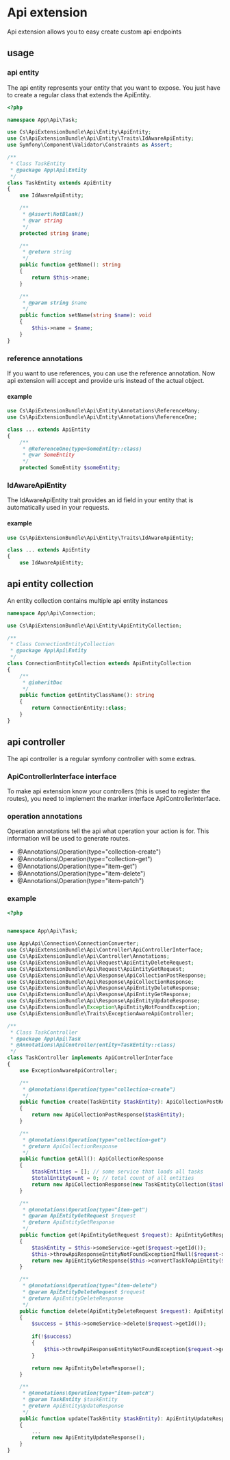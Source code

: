 # Api extension
Api extension allows you to easy create custom api endpoints

## usage
### api entity
The api entity represents your entity that you want to expose. You just have to create a regular class that extends the
ApiEntity.

```php
<?php

namespace App\Api\Task;

use Cs\ApiExtensionBundle\Api\Entity\ApiEntity;
use Cs\ApiExtensionBundle\Api\Entity\Traits\IdAwareApiEntity;
use Symfony\Component\Validator\Constraints as Assert;

/**
 * Class TaskEntity
 * @package App\Api\Entity
 */
class TaskEntity extends ApiEntity
{
    use IdAwareApiEntity;

    /**
     * @Assert\NotBlank()
     * @var string
     */
    protected string $name;

    /**
     * @return string
     */
    public function getName(): string
    {
        return $this->name;
    }

    /**
     * @param string $name
     */
    public function setName(string $name): void
    {
        $this->name = $name;
    }
}
```

### reference annotations
If you want to use references, you can use the reference annotation. Now api extension will accept and provide uris 
instead of the actual object.

#### example
```php
use Cs\ApiExtensionBundle\Api\Entity\Annotations\ReferenceMany;
use Cs\ApiExtensionBundle\Api\Entity\Annotations\ReferenceOne;

class ... extends ApiEntity
{
    /**
     * @ReferenceOne(type=SomeEntity::class)
     * @var SomeEntity
     */
    protected SomeEntity $someEntity;
```

### IdAwareApiEntity
The IdAwareApiEntity trait provides an id field in your entity that is automatically used in your requests.

#### example
```php
use Cs\ApiExtensionBundle\Api\Entity\Traits\IdAwareApiEntity;

class ... extends ApiEntity
{
    use IdAwareApiEntity;
```

## api entity collection
An entity collection contains multiple api entity instances

```php
namespace App\Api\Connection;

use Cs\ApiExtensionBundle\Api\Entity\ApiEntityCollection;

/**
 * Class ConnectionEntityCollection
 * @package App\Api\Entity
 */
class ConnectionEntityCollection extends ApiEntityCollection
{
    /**
     * @inheritDoc
     */
    public function getEntityClassName(): string
    {
        return ConnectionEntity::class;
    }
}
```

## api controller
The api controller is a regular symfony controller with some extras.

### ApiControllerInterface interface
To make api extension know your controllers (this is used to register the routes), you need to implement the marker 
interface ApiControllerInterface.

### operation annotations
Operation annotations tell the api what operation your action is for. This information will be used to generate routes.

*  @Annotations\Operation(type="collection-create")
*  @Annotations\Operation(type="collection-get")
*  @Annotations\Operation(type="item-get")
*  @Annotations\Operation(type="item-delete")
*  @Annotations\Operation(type="item-patch")

### example

```php
<?php


namespace App\Api\Task;

use App\Api\Connection\ConnectionConverter;
use Cs\ApiExtensionBundle\Api\Controller\ApiControllerInterface;
use Cs\ApiExtensionBundle\Api\Controller\Annotations;
use Cs\ApiExtensionBundle\Api\Request\ApiEntityDeleteRequest;
use Cs\ApiExtensionBundle\Api\Request\ApiEntityGetRequest;
use Cs\ApiExtensionBundle\Api\Response\ApiCollectionPostResponse;
use Cs\ApiExtensionBundle\Api\Response\ApiCollectionResponse;
use Cs\ApiExtensionBundle\Api\Response\ApiEntityDeleteResponse;
use Cs\ApiExtensionBundle\Api\Response\ApiEntityGetResponse;
use Cs\ApiExtensionBundle\Api\Response\ApiEntityUpdateResponse;
use Cs\ApiExtensionBundle\Exception\ApiEntityNotFoundException;
use Cs\ApiExtensionBundle\Traits\ExceptionAwareApiController;

/**
 * Class TaskController
 * @package App\Api\Task
 * @Annotations\ApiController(entity=TaskEntity::class)
 */
class TaskController implements ApiControllerInterface
{
    use ExceptionAwareApiController;

    /**
     * @Annotations\Operation(type="collection-create")
     */
    public function create(TaskEntity $taskEntity): ApiCollectionPostResponse
    {
        return new ApiCollectionPostResponse($taskEntity);
    }

    /**
     * @Annotations\Operation(type="collection-get")
     * @return ApiCollectionResponse
     */
    public function getAll(): ApiCollectionResponse
    {
        $taskEntities = []; // some service that loads all tasks
        $totalEntityCount = 0; // total count of all entities
        return new ApiCollectionResponse(new TaskEntityCollection($taskEntities, $totalEntityCount));
    }

    /**
     * @Annotations\Operation(type="item-get")
     * @param ApiEntityGetRequest $request
     * @return ApiEntityGetResponse
     */
    public function get(ApiEntityGetRequest $request): ApiEntityGetResponse
    {
        $taskEntity = $this->someService->get($request->getId());
        $this->throwApiResponseEntityNotFoundExceptionIfNull($request->getId(), $task);
        return new ApiEntityGetResponse($this->convertTaskToApiEntity($task));
    }

    /**
     * @Annotations\Operation(type="item-delete")
     * @param ApiEntityDeleteRequest $request
     * @return ApiEntityDeleteResponse
     */
    public function delete(ApiEntityDeleteRequest $request): ApiEntityDeleteResponse
    {
        $success = $this->someService->delete($request->getId());
        
        if(!$success)
        {
            $this->throwApiResponseEntityNotFoundException($request->getId());
        }

        return new ApiEntityDeleteResponse();
    }

    /**
     * @Annotations\Operation(type="item-patch")
     * @param TaskEntity $taskEntity
     * @return ApiEntityUpdateResponse
     */
    public function update(TaskEntity $taskEntity): ApiEntityUpdateResponse
    {
        ...
        return new ApiEntityUpdateResponse();
    }
}
```